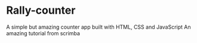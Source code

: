 # Rally-counter
A simple but amazing counter app built with HTML, CSS and JavaScript
An amazing tutorial from scrimba
